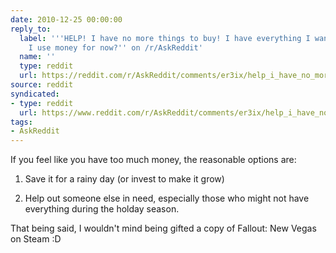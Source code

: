```yaml
---
date: 2010-12-25 00:00:00
reply_to:
  label: '''HELP! I have no more things to buy! I have everything I want! What do
    I use money for now?'' on /r/AskReddit'
  name: ''
  type: reddit
  url: https://reddit.com/r/AskReddit/comments/er3ix/help_i_have_no_more_things_to_buy_i_have/
source: reddit
syndicated:
- type: reddit
  url: https://www.reddit.com/r/AskReddit/comments/er3ix/help_i_have_no_more_things_to_buy_i_have/c1a8qbi/
tags:
- AskReddit
---
```


If you feel like you have too much money, the reasonable options are:

1. Save it for a rainy day (or invest to make it grow)

2. Help out someone else in need, especially those who might not have everything during the holday season.

That being said, I wouldn't mind being gifted a copy of Fallout: New Vegas on Steam :D